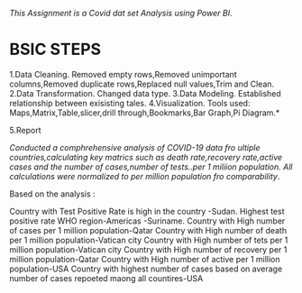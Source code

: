 *This Assignment is a Covid dat set Analysis using Power BI*.

# BSIC STEPS

1.Data Cleaning.
Removed empty rows,Removed unimportant columns,Removed duplicate rows,Replaced null values,Trim and Clean.
2.Data Transformation.
Changed data type.
3.Data Modeling.
Established relationship between exisisting tales.
4.Visualization.
Tools used: Maps,Matrix,Table,slicer,drill through,Bookmarks,Bar Graph,Pi Diagram.*

5.Report

*Conducted a comphrehensive analysis of COVID-19  data fro  ultiple countries,calculating key matrics such as death rate,recovery rate,active cases and the number of cases,number of tests..per 1 miliion population.
All calculations were normalized to per million population fro comparability*.

Based on the analysis :

 Country with Test Positive Rate is high in the country -Sudan.
 Highest test positive rate WHO region-Americas -Suriname.
 Country with High number of cases per 1 million population-Qatar
 Country with High number of death per 1 million population-Vatican city
 Country with High number of tets per 1 million population-Vatican city
 Country with High number of recovery per 1 million population-Qatar
 Country with High number of active per 1 million population-USA
 Country with highest number of cases based on average number of cases repoeted maong all countires-USA
 


